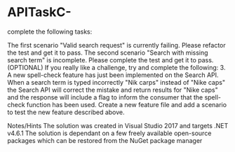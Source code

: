 # APITaskC-
complete the following tasks:

The first scenario "Valid search request" is currently failing. Please refactor the test and get it to pass.
The second scenario "Search with missing search term" is incomplete. Please complete the test and get it to pass.
(OPTIONAL) If you really like a challenge, try and complete the following: 3. A new spell-check feature has just been implemented on the Search API. When a search term is typed incorrectly "Nik carps" instead of "Nike caps" the Search API will correct the mistake and return results for "Nike caps" and the response will include a flag to inform the consumer that the spell-check function has been used. Create a new feature file and add a scenario to test the new feature described above.

Notes/Hints
The solution was created in Visual Studio 2017 and targets .NET v4.6.1
The solution is dependant on a few freely available open-source packages which can be restored from the NuGet package manager
